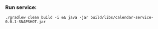 ### Run service:
```
./gradlew clean build -i && java -jar build/libs/calendar-service-0.0.1-SNAPSHOT.jar
```